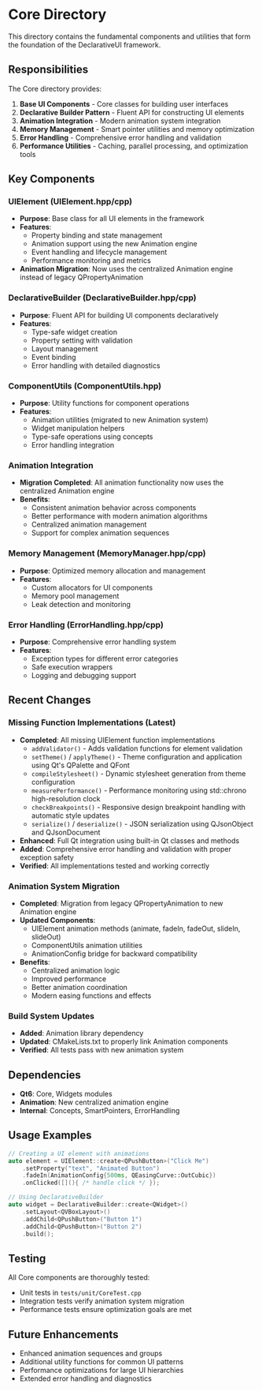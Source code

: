 # Core Directory

This directory contains the fundamental components and utilities that form the foundation of the DeclarativeUI framework.

## Responsibilities

The Core directory provides:

1. **Base UI Components** - Core classes for building user interfaces
2. **Declarative Builder Pattern** - Fluent API for constructing UI elements
3. **Animation Integration** - Modern animation system integration
4. **Memory Management** - Smart pointer utilities and memory optimization
5. **Error Handling** - Comprehensive error handling and validation
6. **Performance Utilities** - Caching, parallel processing, and optimization tools

## Key Components

### UIElement (UIElement.hpp/cpp)

- **Purpose**: Base class for all UI elements in the framework
- **Features**:
  - Property binding and state management
  - Animation support using the new Animation engine
  - Event handling and lifecycle management
  - Performance monitoring and metrics
- **Animation Migration**: Now uses the centralized Animation engine instead of legacy QPropertyAnimation

### DeclarativeBuilder (DeclarativeBuilder.hpp/cpp)

- **Purpose**: Fluent API for building UI components declaratively
- **Features**:
  - Type-safe widget creation
  - Property setting with validation
  - Layout management
  - Event binding
  - Error handling with detailed diagnostics

### ComponentUtils (ComponentUtils.hpp)

- **Purpose**: Utility functions for component operations
- **Features**:
  - Animation utilities (migrated to new Animation system)
  - Widget manipulation helpers
  - Type-safe operations using concepts
  - Error handling integration

### Animation Integration

- **Migration Completed**: All animation functionality now uses the centralized Animation engine
- **Benefits**:
  - Consistent animation behavior across components
  - Better performance with modern animation algorithms
  - Centralized animation management
  - Support for complex animation sequences

### Memory Management (MemoryManager.hpp/cpp)

- **Purpose**: Optimized memory allocation and management
- **Features**:
  - Custom allocators for UI components
  - Memory pool management
  - Leak detection and monitoring

### Error Handling (ErrorHandling.hpp/cpp)

- **Purpose**: Comprehensive error handling system
- **Features**:
  - Exception types for different error categories
  - Safe execution wrappers
  - Logging and debugging support

## Recent Changes

### Missing Function Implementations (Latest)

- **Completed**: All missing UIElement function implementations
  - `addValidator()` - Adds validation functions for element validation
  - `setTheme()` / `applyTheme()` - Theme configuration and application using Qt's QPalette and QFont
  - `compileStylesheet()` - Dynamic stylesheet generation from theme configuration
  - `measurePerformance()` - Performance monitoring using std::chrono high-resolution clock
  - `checkBreakpoints()` - Responsive design breakpoint handling with automatic style updates
  - `serialize()` / `deserialize()` - JSON serialization using QJsonObject and QJsonDocument
- **Enhanced**: Full Qt integration using built-in Qt classes and methods
- **Added**: Comprehensive error handling and validation with proper exception safety
- **Verified**: All implementations tested and working correctly

### Animation System Migration

- **Completed**: Migration from legacy QPropertyAnimation to new Animation engine
- **Updated Components**:
  - UIElement animation methods (animate, fadeIn, fadeOut, slideIn, slideOut)
  - ComponentUtils animation utilities
  - AnimationConfig bridge for backward compatibility
- **Benefits**:
  - Centralized animation logic
  - Improved performance
  - Better animation coordination
  - Modern easing functions and effects

### Build System Updates

- **Added**: Animation library dependency
- **Updated**: CMakeLists.txt to properly link Animation components
- **Verified**: All tests pass with new animation system

## Dependencies

- **Qt6**: Core, Widgets modules
- **Animation**: New centralized animation engine
- **Internal**: Concepts, SmartPointers, ErrorHandling

## Usage Examples

```cpp
// Creating a UI element with animations
auto element = UIElement::create<QPushButton>("Click Me")
    .setProperty("text", "Animated Button")
    .fadeIn(AnimationConfig{500ms, QEasingCurve::OutCubic})
    .onClicked([](){ /* handle click */ });

// Using DeclarativeBuilder
auto widget = DeclarativeBuilder::create<QWidget>()
    .setLayout<QVBoxLayout>()
    .addChild<QPushButton>("Button 1")
    .addChild<QPushButton>("Button 2")
    .build();
```

## Testing

All Core components are thoroughly tested:

- Unit tests in `tests/unit/CoreTest.cpp`
- Integration tests verify animation system migration
- Performance tests ensure optimization goals are met

## Future Enhancements

- Enhanced animation sequences and groups
- Additional utility functions for common UI patterns
- Performance optimizations for large UI hierarchies
- Extended error handling and diagnostics
